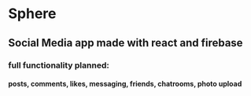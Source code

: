 # Sphere

## Social Media app made with react and firebase

### full functionality planned:

#### posts, comments, likes, messaging, friends, chatrooms, photo upload
